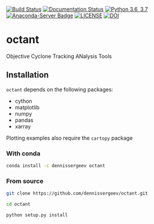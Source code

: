 [![Build Status](https://travis-ci.com/dennissergeev/octant.svg?branch=master)](https://travis-ci.com/dennissergeev/octant)
[![Documentation Status](https://readthedocs.org/projects/octant-docs/badge/?version=latest)](https://octant-docs.readthedocs.io/en/latest/?badge=latest)
[![Python 3.6, 3.7](https://img.shields.io/badge/python-3.6,3.7-blue.svg)](https://www.python.org/downloads/release/python-360/)
[![Anaconda-Server Badge](https://anaconda.org/dennissergeev/octant/badges/version.svg)](https://anaconda.org/dennissergeev/octant)
[![LICENSE](https://anaconda.org/dennissergeev/octant/badges/license.svg)](LICENSE)
[![DOI](https://zenodo.org/badge/DOI/10.5281/zenodo.1313078.svg)](https://doi.org/10.5281/zenodo.1313078)


# octant
Objective Cyclone Tracking ANalysis Tools

## Installation
`octant` depends on the following packages:
  - cython
  - matplotlib
  - numpy
  - pandas
  - xarray

Plotting examples also require the `cartopy` package

### With conda
```bash
conda install -c dennissergeev octant
```

### From source
```bash
git clone https://github.com/dennissergeev/octant.git

cd octant

python setup.py install
```
